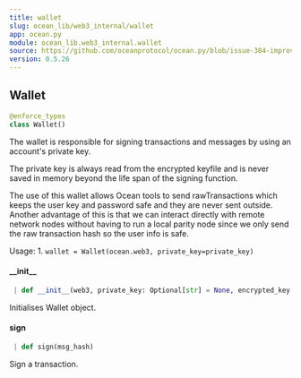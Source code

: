 ```yaml
---
title: wallet
slug: ocean_lib/web3_internal/wallet
app: ocean.py
module: ocean_lib.web3_internal.wallet
source: https://github.com/oceanprotocol/ocean.py/blob/issue-384-improve-docs/ocean_lib/web3_internal/wallet.py
version: 0.5.26
---
```

## Wallet

```python
@enforce_types
class Wallet()
```

The wallet is responsible for signing transactions and messages by using an account's
private key.

The private key is always read from the encrypted keyfile and is never saved in memory beyond
the life span of the signing function.

The use of this wallet allows Ocean tools to send rawTransactions which keeps the user
key and password safe and they are never sent outside. Another advantage of this is that
we can interact directly with remote network nodes without having to run a local parity
node since we only send the raw transaction hash so the user info is safe.

Usage:
    1. `wallet = Wallet(ocean.web3, private_key=private_key)`

#### \_\_init\_\_

```python
 | def __init__(web3, private_key: Optional[str] = None, encrypted_key: dict = None, password: Optional[str] = None, address: Optional[str] = None)
```

Initialises Wallet object.

#### sign

```python
 | def sign(msg_hash)
```

Sign a transaction.

